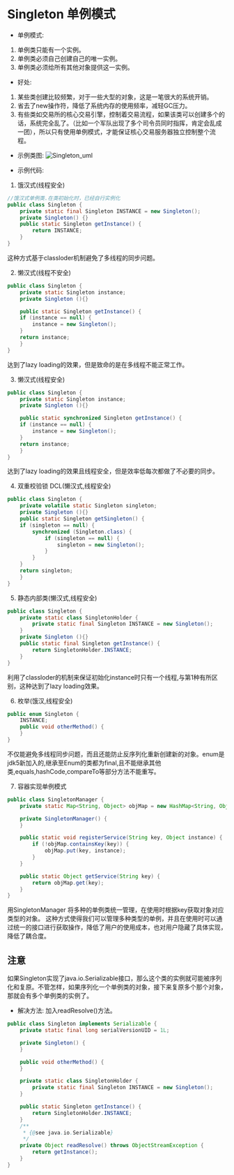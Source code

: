 # Singleton 单例模式

- 单例模式:

1. 单例类只能有一个实例。
2. 单例类必须自己创建自己的唯一实例。
3. 单例类必须给所有其他对象提供这一实例。

- 好处:

1. 某些类创建比较频繁，对于一些大型的对象，这是一笔很大的系统开销。
2. 省去了new操作符，降低了系统内存的使用频率，减轻GC压力。
3. 有些类如交易所的核心交易引擎，控制着交易流程，如果该类可以创建多个的话，系统完全乱了。（比如一个军队出现了多个司令员同时指挥，肯定会乱成一团），所以只有使用单例模式，才能保证核心交易服务器独立控制整个流程。


- 示例类图:
![Singleton_uml](http://git.oschina.net/longshu/DesignPatterns/raw/master/images/4.Singleton_uml.png)

- 示例代码:

1. 饿汉式(线程安全)
```java
//饿汉式单例类.在类初始化时，已经自行实例化 
public class Singleton {
    private static final Singleton INSTANCE = new Singleton();
	private Singleton() {}
    public static Singleton getInstance() {
        return INSTANCE;
    }
}
```
这种方式基于classloder机制避免了多线程的同步问题。

2. 懒汉式(线程不安全)
```java
public class Singleton {
    private static Singleton instance;
    private Singleton (){}

    public static Singleton getInstance() {
	if (instance == null) {
	    instance = new Singleton();
	}
	return instance;
    }
}
```
达到了lazy loading的效果，但是致命的是在多线程不能正常工作。

3. 懒汉式(线程安全)
```java
public class Singleton {
    private static Singleton instance;
    private Singleton (){}

    public static synchronized Singleton getInstance() {
	if (instance == null) {
	    instance = new Singleton();
	}
	return instance;
    }
}
```
达到了lazy loading的效果且线程安全，但是效率低每次都做了不必要的同步。

4. 双重校验锁 DCL(懒汉式,线程安全)
```java
public class Singleton {
    private volatile static Singleton singleton;
    private Singleton (){}
    public static Singleton getSingleton() {
	if (singleton == null) {
	    synchronized (Singleton.class) {
			if (singleton == null) {
			    singleton = new Singleton();
			}
	    }
	}
	return singleton;
    }
}
```

5. 静态内部类(懒汉式,线程安全)
```java
public class Singleton {
    private static class SingletonHolder {
		private static final Singleton INSTANCE = new Singleton();
    }
    private Singleton (){}
    public static final Singleton getInstance() {
		return SingletonHolder.INSTANCE;
    }
}
```
利用了classloder的机制来保证初始化instance时只有一个线程,与第1种有所区别，这种达到了lazy loading效果。

6. 枚举(饿汉,线程安全)
```java
public enum Singleton {
    INSTANCE;
    public void otherMethod() {
    }
}
```
不仅能避免多线程同步问题，而且还能防止反序列化重新创建新的对象。enum是jdk5新加入的,继承至Enum的类都为final,且不能继承其他类,equals,hashCode,compareTo等部分方法不能重写。

7. 容器实现单例模式
```java
public class SingletonManager {
	private static Map<String, Object> objMap = new HashMap<String, Object>();

	private SingletonManager() {
	}

	public static void registerService(String key, Object instance) {
		if (!objMap.containsKey(key)) {
			objMap.put(key, instance);
		}
	}

	public static Object getService(String key) {
		return objMap.get(key);
	}
}
```
用SingletonManager 将多种的单例类统一管理，在使用时根据key获取对象对应类型的对象。
这种方式使得我们可以管理多种类型的单例，并且在使用时可以通过统一的接口进行获取操作，降低了用户的使用成本，也对用户隐藏了具体实现，降低了耦合度。


## 注意
如果Singleton实现了java.io.Serializable接口，那么这个类的实例就可能被序列化和复原。不管怎样，如果序列化一个单例类的对象，接下来复原多个那个对象，那就会有多个单例类的实例了。
- 解决方法: 加入readResolve()方法。
```java
public class Singleton implements Serializable {
	private static final long serialVersionUID = 1L;

	private Singleton() {
	}

	public void otherMethod() {
	}

	private static class SingletonHolder {
		private static final Singleton INSTANCE = new Singleton();
	}

	public static Singleton getInstance() {
		return SingletonHolder.INSTANCE;
	}
	/**
	 * {@see java.io.Serializable}
	 */
	private Object readResolve() throws ObjectStreamException {
		return getInstance();
	}
}
```